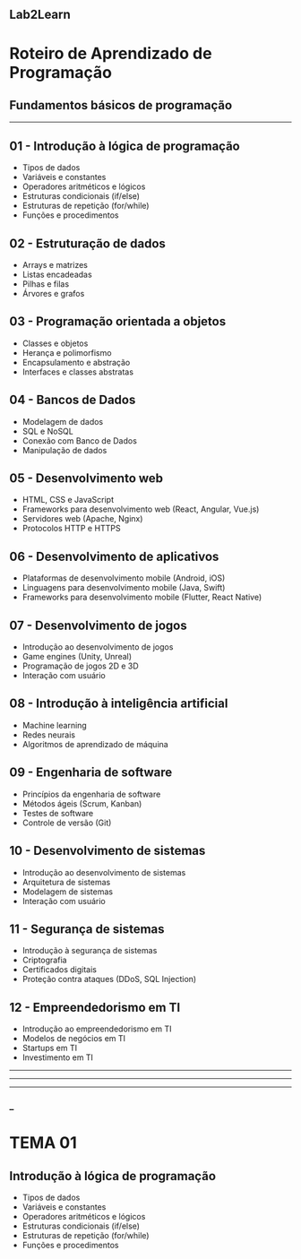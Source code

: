 ## Lab2Learn

# Roteiro de Aprendizado de Programação

## Fundamentos básicos de programação

---

## 01 - Introdução à lógica de programação
*    Tipos de dados
*    Variáveis e constantes
*    Operadores aritméticos e lógicos
*    Estruturas condicionais (if/else)
*    Estruturas de repetição (for/while)
*    Funções e procedimentos

## 02 - Estruturação de dados

*    Arrays e matrizes
*    Listas encadeadas
*    Pilhas e filas
*    Árvores e grafos

## 03 - Programação orientada a objetos
*    Classes e objetos
*    Herança e polimorfismo
*    Encapsulamento e abstração
*   Interfaces e classes abstratas

## 04 - Bancos de Dados

*    Modelagem de dados
*    SQL e NoSQL
*    Conexão com Banco de Dados
*    Manipulação de dados

## 05 - Desenvolvimento web

*    HTML, CSS e JavaScript
*    Frameworks para desenvolvimento web (React, Angular, Vue.js)
*    Servidores web (Apache, Nginx)
*    Protocolos HTTP e HTTPS

## 06 - Desenvolvimento de aplicativos

*    Plataformas de desenvolvimento mobile (Android, iOS)
*    Linguagens para desenvolvimento mobile (Java, Swift)
*    Frameworks para desenvolvimento mobile (Flutter, React Native)

## 07 - Desenvolvimento de jogos

*    Introdução ao desenvolvimento de jogos
*    Game engines (Unity, Unreal)
*    Programação de jogos 2D e 3D
*    Interação com usuário

## 08 - Introdução à inteligência artificial

*    Machine learning
*    Redes neurais
*    Algoritmos de aprendizado de máquina

## 09 - Engenharia de software

*    Princípios da engenharia de software
*    Métodos ágeis (Scrum, Kanban)
*    Testes de software
*    Controle de versão (Git)

## 10 - Desenvolvimento de sistemas

*    Introdução ao desenvolvimento de sistemas
*    Arquitetura de sistemas
*    Modelagem de sistemas
*    Interação com usuário

## 11 - Segurança de sistemas

*    Introdução à segurança de sistemas
*    Criptografia
*    Certificados digitais
*    Proteção contra ataques (DDoS, SQL Injection)

## 12 - Empreendedorismo em TI

*    Introdução ao empreendedorismo em TI
*    Modelos de negócios em TI
*    Startups em TI
*    Investimento em TI

---
---
---
### _
# TEMA 01
## Introdução à lógica de programação
*    Tipos de dados
*    Variáveis e constantes
*    Operadores aritméticos e lógicos
*    Estruturas condicionais (if/else)
*    Estruturas de repetição (for/while)
*    Funções e procedimentos

